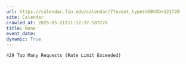 ```yaml
---
url: https://calendar.fiu.edu/calendar/7?event_types%5B%5D=121720
site: Calendar
crawled_at: 2025-05-21T11:12:37.587278
title: None
event_date: 
dynamic: True
---
```


```
429 Too Many Requests (Rate Limit Exceeded)

```

